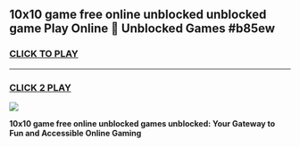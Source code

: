 
## 10x10 game free online unblocked unblocked game Play Online 👋 Unblocked Games #b85ew
<h3>
<a href="https://premium.freeplayer.one?title=10x10_game_free_online_unblocked&ref=21F">CLICK TO PLAY</a></h3>
<hr>

<h3>
<a href="https://premium.freeplayer.one?title=10x10_game_free_online_unblocked&ref=21F">CLICK 2 PLAY</a>
  
</h3>

<a href="https://premium.freeplayer.one?title=10x10_game_free_online_unblocked&ref=21F/"><img src="https://clearcache.store/games.png"></a>


**10x10 game free online unblocked games unblocked: Your Gateway to Fun and Accessible Online Gaming**
